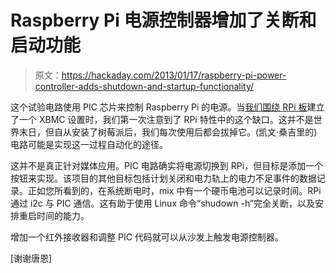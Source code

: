 # Raspberry Pi 电源控制器增加了关断和启动功能

> 原文：<https://hackaday.com/2013/01/17/raspberry-pi-power-controller-adds-shutdown-and-startup-functionality/>

这个试验电路使用 PIC 芯片来控制 Raspberry Pi 的电源。当[我们围绕 RPi 板](http://hackaday.com/2012/11/19/raspberry-pi-reaches-critical-mass-as-xbmc-hardware/)建立了一个 XBMC 设置时，我们第一次注意到了 RPi 特性中的这个缺口。这并不是世界末日，但自从安装了树莓派后，我们每次使用后都会拔掉它。(凯文·桑吉里的)电路可能是实现这一过程自动化的途径。

这并不是真正针对媒体应用。PIC 电路确实将电源切换到 RPi，但目标是添加一个按钮来实现。该项目的其他目标包括计划关闭和电力轨上的电力不足事件的数据记录。正如您所看到的，在系统断电时，mix 中有一个硬币电池可以记录时间。RPi 通过 i2c 与 PIC 通信。这有助于使用 Linux 命令“shudown -h”完全关断，以及安排重启时间的能力。

增加一个红外接收器和调整 PIC 代码就可以从沙发上触发电源控制器。

[谢谢唐恩]
